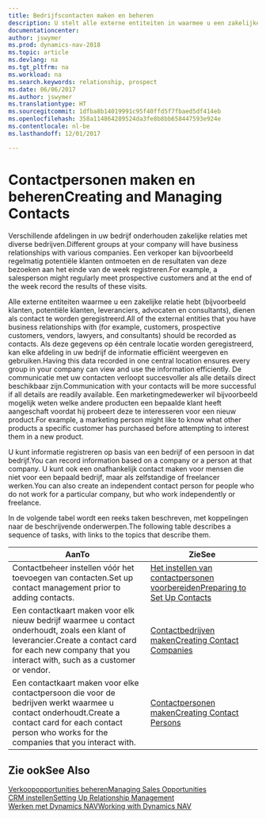 ```yaml
---
title: Bedrijfscontacten maken en beheren
description: U stelt alle externe entiteiten in waarmee u een zakelijke relatie hebt (zoals prospects, klanten, leveranciers en consultants) als contacten.
documentationcenter: 
author: jswymer
ms.prod: dynamics-nav-2018
ms.topic: article
ms.devlang: na
ms.tgt_pltfrm: na
ms.workload: na
ms.search.keywords: relationship, prospect
ms.date: 06/06/2017
ms.author: jswymer
ms.translationtype: HT
ms.sourcegitcommit: 1dfba8b14019991c95f40ffd5f7fbaed5df414eb
ms.openlocfilehash: 358a114864289524da3fe8b8bb658447593e924e
ms.contentlocale: nl-be
ms.lasthandoff: 12/01/2017

---
```

# <a name="creating-and-managing-contacts"></a><span data-ttu-id="f6c4b-103">Contactpersonen maken en beheren</span><span class="sxs-lookup"><span data-stu-id="f6c4b-103">Creating and Managing Contacts</span></span>
<span data-ttu-id="f6c4b-104">Verschillende afdelingen in uw bedrijf onderhouden zakelijke relaties met diverse bedrijven.</span><span class="sxs-lookup"><span data-stu-id="f6c4b-104">Different groups at your company will have business relationships with various companies.</span></span> <span data-ttu-id="f6c4b-105">Een verkoper kan bijvoorbeeld regelmatig potentiële klanten ontmoeten en de resultaten van deze bezoeken aan het einde van de week registreren.</span><span class="sxs-lookup"><span data-stu-id="f6c4b-105">For example, a salesperson might regularly meet prospective customers and at the end of the week record the results of these visits.</span></span>

<span data-ttu-id="f6c4b-106">Alle externe entiteiten waarmee u een zakelijke relatie hebt (bijvoorbeeld klanten, potentiële klanten, leveranciers, advocaten en consultants), dienen als contact te worden geregistreerd.</span><span class="sxs-lookup"><span data-stu-id="f6c4b-106">All of the external entities that you have business relationships with (for example, customers, prospective customers, vendors, lawyers, and consultants) should be recorded as contacts.</span></span> <span data-ttu-id="f6c4b-107">Als deze gegevens op één centrale locatie worden geregistreerd, kan elke afdeling in uw bedrijf de informatie efficiënt weergeven en gebruiken.</span><span class="sxs-lookup"><span data-stu-id="f6c4b-107">Having this data recorded in one central location ensures every group in your company can view and use the information efficiently.</span></span> <span data-ttu-id="f6c4b-108">De communicatie met uw contacten verloopt succesvoller als alle details direct beschikbaar zijn.</span><span class="sxs-lookup"><span data-stu-id="f6c4b-108">Communication with your contacts will be more successful if all details are readily available.</span></span> <span data-ttu-id="f6c4b-109">Een marketingmedewerker wil bijvoorbeeld mogelijk weten welke andere producten een bepaalde klant heeft aangeschaft voordat hij probeert deze te interesseren voor een nieuw product.</span><span class="sxs-lookup"><span data-stu-id="f6c4b-109">For example, a marketing person might like to know what other products a specific customer has purchased before attempting to interest them in a new product.</span></span>

<span data-ttu-id="f6c4b-110">U kunt informatie registreren op basis van een bedrijf of een persoon in dat bedrijf.</span><span class="sxs-lookup"><span data-stu-id="f6c4b-110">You can record information based on a company or a person at that company.</span></span> <span data-ttu-id="f6c4b-111">U kunt ook een onafhankelijk contact maken voor mensen die niet voor een bepaald bedrijf, maar als zelfstandige of freelancer werken.</span><span class="sxs-lookup"><span data-stu-id="f6c4b-111">You can also create an independent contact person for people who do not work for a particular company, but who work independently or freelance.</span></span>

<span data-ttu-id="f6c4b-112">In de volgende tabel wordt een reeks taken beschreven, met koppelingen naar de beschrijvende onderwerpen.</span><span class="sxs-lookup"><span data-stu-id="f6c4b-112">The following table describes a sequence of tasks, with links to the topics that describe them.</span></span> 

| <span data-ttu-id="f6c4b-113">Aan</span><span class="sxs-lookup"><span data-stu-id="f6c4b-113">To</span></span> | <span data-ttu-id="f6c4b-114">Zie</span><span class="sxs-lookup"><span data-stu-id="f6c4b-114">See</span></span> |
| --- | --- |
| <span data-ttu-id="f6c4b-115">Contactbeheer instellen vóór het toevoegen van contacten.</span><span class="sxs-lookup"><span data-stu-id="f6c4b-115">Set up contact management prior to adding contacts.</span></span> |[<span data-ttu-id="f6c4b-116">Het instellen van contactpersonen voorbereiden</span><span class="sxs-lookup"><span data-stu-id="f6c4b-116">Preparing to Set Up Contacts</span></span>](marketing-setup-contacts.md) |
| <span data-ttu-id="f6c4b-117">Een contactkaart maken voor elk nieuw bedrijf waarmee u contact onderhoudt, zoals een klant of leverancier.</span><span class="sxs-lookup"><span data-stu-id="f6c4b-117">Create a contact card for each new company that you interact with, such as a customer or vendor.</span></span> |[<span data-ttu-id="f6c4b-118">Contactbedrijven maken</span><span class="sxs-lookup"><span data-stu-id="f6c4b-118">Creating Contact Companies</span></span>](marketing-create-contact-companies.md) |
| <span data-ttu-id="f6c4b-119">Een contactkaart maken voor elke contactpersoon die voor de bedrijven werkt waarmee u contact onderhoudt.</span><span class="sxs-lookup"><span data-stu-id="f6c4b-119">Create a contact card for each contact person who works for the companies that you interact with.</span></span> |[<span data-ttu-id="f6c4b-120">Contactpersonen maken</span><span class="sxs-lookup"><span data-stu-id="f6c4b-120">Creating Contact Persons</span></span>](marketing-create-contact-persons.md) |

## <a name="see-also"></a><span data-ttu-id="f6c4b-121">Zie ook</span><span class="sxs-lookup"><span data-stu-id="f6c4b-121">See Also</span></span>
[<span data-ttu-id="f6c4b-122">Verkoopopportunities beheren</span><span class="sxs-lookup"><span data-stu-id="f6c4b-122">Managing Sales Opportunities</span></span>](marketing-manage-sales-opportunities.md)  
[<span data-ttu-id="f6c4b-123">CRM instellen</span><span class="sxs-lookup"><span data-stu-id="f6c4b-123">Setting Up Relationship Management</span></span>](marketing-setup-marketing.md)  
[<span data-ttu-id="f6c4b-124">Werken met Dynamics NAV</span><span class="sxs-lookup"><span data-stu-id="f6c4b-124">Working with Dynamics NAV</span></span>](ui-work-product.md)  

